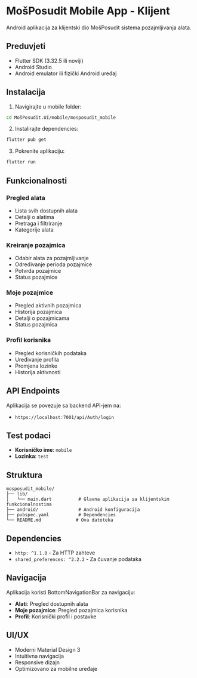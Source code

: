 # MošPosudit Mobile App - Klijent

Android aplikacija za klijentski dio MošPosudit sistema pozajmljivanja alata.

## Preduvjeti

- Flutter SDK (3.32.5 ili noviji)
- Android Studio
- Android emulator ili fizički Android uređaj

## Instalacija

1. Navigirajte u mobile folder:
```bash
cd MošPosudit.UI/mobile/mosposudit_mobile
```

2. Instalirajte dependencies:
```bash
flutter pub get
```

3. Pokrenite aplikaciju:
```bash
flutter run
```

## Funkcionalnosti

### Pregled alata
- Lista svih dostupnih alata
- Detalji o alatima
- Pretraga i filtriranje
- Kategorije alata

### Kreiranje pozajmica
- Odabir alata za pozajmljivanje
- Određivanje perioda pozajmice
- Potvrda pozajmice
- Status pozajmice

### Moje pozajmice
- Pregled aktivnih pozajmica
- Historija pozajmica
- Detalji o pozajmicama
- Status pozajmica

### Profil korisnika
- Pregled korisničkih podataka
- Uređivanje profila
- Promjena lozinke
- Historija aktivnosti

## API Endpoints

Aplikacija se povezuje sa backend API-jem na:
- `https://localhost:7001/api/Auth/login`

## Test podaci

- **Korisničko ime**: `mobile`
- **Lozinka**: `test`

## Struktura

```
mosposudit_mobile/
├── lib/
│   └── main.dart          # Glavna aplikacija sa klijentskim funkcionalnostima
├── android/               # Android konfiguracija
├── pubspec.yaml           # Dependencies
└── README.md             # Ova datoteka
```

## Dependencies

- `http: ^1.1.0` - Za HTTP zahteve
- `shared_preferences: ^2.2.2` - Za čuvanje podataka

## Navigacija

Aplikacija koristi BottomNavigationBar za navigaciju:
- **Alati**: Pregled dostupnih alata
- **Moje pozajmice**: Pregled pozajmica korisnika
- **Profil**: Korisnički profil i postavke

## UI/UX

- Moderni Material Design 3
- Intuitivna navigacija
- Responsive dizajn
- Optimizovano za mobilne uređaje 